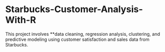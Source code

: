 # Starbucks-Customer-Analysis-With-R
This project involves **data cleaning, regression analysis, clustering, and predictive modeling using customer satisfaction and sales data from Starbucks.

